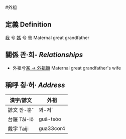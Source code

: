 #外祖
## 定義 Definition
[我](member1.md) 兮 [媽](member3.md) 兮 爸 Maternal great grandfather

## 關係 관·희- _Relationships_

- 外祖兮[某 → 外祖嫲](member45.md) Maternal great grandfather's wife



## 稱呼 칑·허· _Address_

漢字/諺文 | 外祖
--- | ---
諺文 깐-뿐ˆ | 꽈-저ˊ
台羅 Tâi-lô | guā-tsóo
戴字 Taiji | gua33cor4


